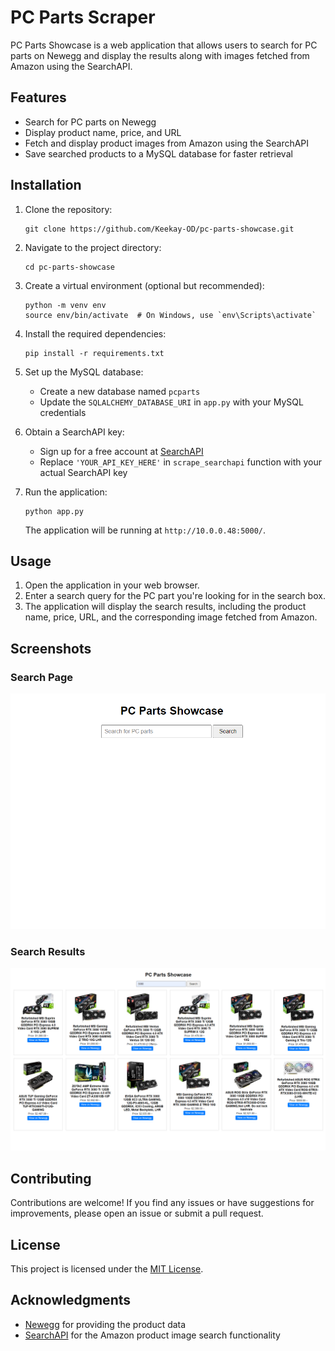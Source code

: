 
# PC Parts Scraper

PC Parts Showcase is a web application that allows users to search for PC parts on Newegg and display the results along with images fetched from Amazon using the SearchAPI.

## Features

- Search for PC parts on Newegg
- Display product name, price, and URL
- Fetch and display product images from Amazon using the SearchAPI
- Save searched products to a MySQL database for faster retrieval

## Installation

1. Clone the repository:

   ```
   git clone https://github.com/Keekay-OD/pc-parts-showcase.git
   ```

2. Navigate to the project directory:

   ```
   cd pc-parts-showcase
   ```

3. Create a virtual environment (optional but recommended):

   ```
   python -m venv env
   source env/bin/activate  # On Windows, use `env\Scripts\activate`
   ```

4. Install the required dependencies:

   ```
   pip install -r requirements.txt
   ```

5. Set up the MySQL database:
   - Create a new database named `pcparts`
   - Update the `SQLALCHEMY_DATABASE_URI` in `app.py` with your MySQL credentials

6. Obtain a SearchAPI key:
   - Sign up for a free account at [SearchAPI](https://www.searchapi.io/)
   - Replace `'YOUR_API_KEY_HERE'` in `scrape_searchapi` function with your actual SearchAPI key

7. Run the application:

   ```
   python app.py
   ```

   The application will be running at `http://10.0.0.48:5000/`.

## Usage

1. Open the application in your web browser.
2. Enter a search query for the PC part you're looking for in the search box.
3. The application will display the search results, including the product name, price, URL, and the corresponding image fetched from Amazon.

## Screenshots

### Search Page

![Search Page](./screenshots/search.png)

### Search Results

![Search Results](./screenshots/search-results.png)

## Contributing

Contributions are welcome! If you find any issues or have suggestions for improvements, please open an issue or submit a pull request.

## License

This project is licensed under the [MIT License](LICENSE).

## Acknowledgments

- [Newegg](https://www.newegg.ca/) for providing the product data
- [SearchAPI](https://www.searchapi.io/) for the Amazon product image search functionality